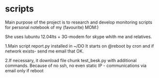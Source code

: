 # scripts
Main purpose of the project is to research and develop
monitoring scripts for personal notebook of my (favourite) MOM:)

She uses lubuntu 12.04lts + 3G-modem for skype whith me and relatives.

1.Main script report.py installed in ~/DO
It starts on @reboot by cron and if network exists- send me email that OK.

2.If necessary, it download file chunk test_besk.py with additional commands.
Because of no ssh, no even static IP - communications via email only if reboot
